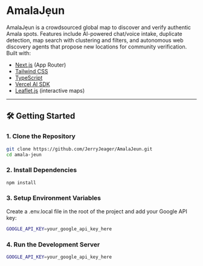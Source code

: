 # AmalaJẹun
AmalaJẹun is a crowdsourced global map to discover and verify authentic Amala spots. Features include AI-powered chat/voice intake, duplicate detection, map search with clustering and filters, and autonomous web discovery agents that propose new locations for community verification.
Built with:
- [Next.js](https://nextjs.org/) (App Router)
- [Tailwind CSS](https://tailwindcss.com/)
- [TypeScript](https://www.typescriptlang.org/)
- [Vercel AI SDK](https://sdk.vercel.ai/)
- [Leaflet.js](https://leafletjs.com/) (interactive maps)

---

## 🛠️ Getting Started

### 1. Clone the Repository
```bash
git clone https://github.com/JerryJeager/AmalaJeun.git
cd amala-jeun
```

### 2. Install Dependencies 
```bash
npm install
```

### 3. Setup Environment Variables 
Create a .env.local file in the root of the project and add your Google API key:
```bash
GOOGLE_API_KEY=your_google_api_key_here
```

### 4. Run the Development Server
```bash
GOOGLE_API_KEY=your_google_api_key_here
```
